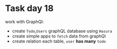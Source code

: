 # Task day 18

work with GraphQl:
* create `Todo`,`Users` graphQL database using `Hasura`
* create simple apps to `fetch` data from graphQl
* create relation each table, `user` **has many** `todo` 